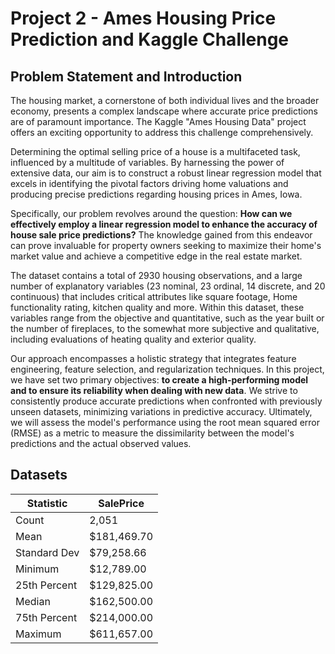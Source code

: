 # Project 2 - Ames Housing Price Prediction and Kaggle Challenge

## Problem Statement and Introduction

The housing market, a cornerstone of both individual lives and the broader economy, presents a complex landscape where accurate price predictions are of paramount importance. The Kaggle "Ames Housing Data" project offers an exciting opportunity to address this challenge comprehensively.

Determining the optimal selling price of a house is a multifaceted task, influenced by a multitude of variables. By harnessing the power of extensive data, our aim is to construct a robust linear regression model that excels in identifying the pivotal factors driving home valuations and producing precise predictions regarding housing prices in Ames, Iowa.

Specifically, our problem revolves around the question: **How can we effectively employ a linear regression model to enhance the accuracy of house sale price predictions?** The knowledge gained from this endeavor can prove invaluable for property owners seeking to maximize their home's market value and achieve a competitive edge in the real estate market.

The dataset contains a total of 2930 housing observations, and a large number of explanatory variables (23 nominal, 23 ordinal, 14 discrete, and 20 continuous) that includes critical attributes like square footage, Home functionality rating, kitchen quality and more. Within this dataset, these variables range from the objective and quantitative, such as the year built or the number of fireplaces, to the somewhat more subjective and qualitative, including evaluations of heating quality and exterior quality.

Our approach encompasses a holistic strategy that integrates feature engineering, feature selection, and regularization techniques. In this project, we have set two primary objectives: **to create a high-performing model and to ensure its reliability when dealing with new data**. We strive to consistently produce accurate predictions when confronted with previously unseen datasets, minimizing variations in predictive accuracy. Ultimately, we will assess the model's performance using the root mean squared error (RMSE) as a metric to measure the dissimilarity between the model's predictions and the actual observed values.

## Datasets 




| Statistic    | SalePrice       |
|--------------|-----------------|
| Count        | 2,051           |
| Mean         | $181,469.70     |
| Standard Dev | $79,258.66      |
| Minimum      | $12,789.00      |
| 25th Percent | $129,825.00     |
| Median       | $162,500.00     |
| 75th Percent | $214,000.00     |
| Maximum      | $611,657.00     |


